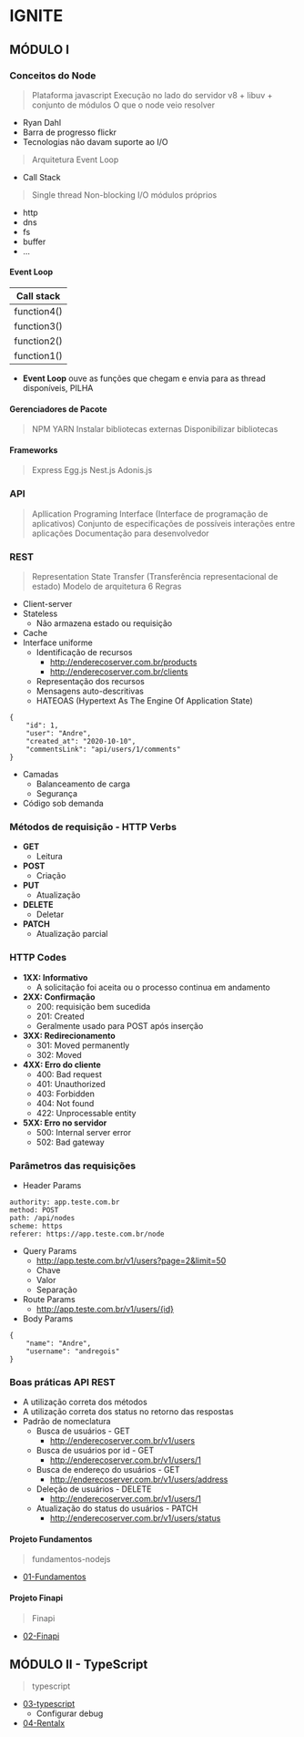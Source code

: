 # IGNITE

## MÓDULO I

### Conceitos do Node
> Plataforma javascript
> Execução no lado do servidor
> v8 + libuv + conjunto de módulos
> O que o node veio resolver
- Ryan Dahl
- Barra de progresso flickr
- Tecnologias não davam suporte ao I/O
> Arquitetura Event Loop
- Call Stack
> Single thread
> Non-blocking I/O
> módulos próprios
- http
- dns
- fs
- buffer
- ...
#### Event Loop

| Call stack |
|:----------:|
|function4() |
|function3() |
|function2() |
|function1() |
- **Event Loop** ouve as funções que chegam e envia para as thread disponíveis, PILHA

#### Gerenciadores de Pacote
> NPM
> YARN
> Instalar bibliotecas externas
> Disponibilizar bibliotecas

#### Frameworks
> Express
> Egg.js
> Nest.js
> Adonis.js

### API
> Apllication Programing Interface (Interface de programação de aplicativos)
> Conjunto de especificações de possíveis interações entre aplicações
> Documentação para desenvolvedor

### REST
> Representation State Transfer (Transferência representacional de estado)
> Modelo de arquitetura
> 6 Regras
- Client-server
- Stateless
    - Não armazena estado ou requisição
- Cache
- Interface uniforme
    - Identificação de recursos
        - http://enderecoserver.com.br/products
        - http://enderecoserver.com.br/clients
    - Representação dos recursos
    - Mensagens auto-descritivas
    - HATEOAS (Hypertext As The Engine Of Application State)
```
{
    "id": 1,
    "user": "Andre",
    "created_at": "2020-10-10",
    "commentsLink": "api/users/1/comments"
}
```
- Camadas
    - Balanceamento de carga
    - Segurança
- Código sob demanda

### Métodos de requisição - HTTP Verbs           
- **GET**
    - Leitura
- **POST**
    - Criação
- **PUT**
    - Atualização
- **DELETE**
    - Deletar
- **PATCH**
    - Atualização parcial

### HTTP Codes
- **1XX: Informativo**
    - A solicitação foi aceita ou o processo continua em andamento
- **2XX: Confirmação**
    - 200: requisição bem sucedida
    - 201: Created
    - Geralmente usado para  POST após inserção
- **3XX: Redirecionamento**
    - 301: Moved permanently
    - 302: Moved
- **4XX: Erro do cliente**
    - 400: Bad request
    - 401: Unauthorized
    - 403: Forbidden
    - 404: Not found
    - 422: Unprocessable entity
- **5XX: Erro no servidor**
    - 500: Internal server error
    - 502: Bad gateway

### Parâmetros das requisições
- Header Params
```
authority: app.teste.com.br
method: POST
path: /api/nodes
scheme: https
referer: https://app.teste.com.br/node
```
- Query Params
    - http://app.teste.com.br/v1/users?page=2&limit=50
    - Chave
    - Valor
    - Separação
- Route Params 
    - http://app.teste.com.br/v1/users/{id}
- Body Params
```
{
    "name": "Andre",
    "username": "andregois"
}
```

### Boas práticas API REST
- A utilização correta dos métodos
- A utilização correta dos status no retorno das respostas
- Padrão de nomeclatura
    - Busca de usuários - GET
        - http://enderecoserver.com.br/v1/users
    - Busca de usuários por id - GET
        - http://enderecoserver.com.br/v1/users/1
    - Busca de endereço do usuários - GET
        - http://enderecoserver.com.br/v1/users/address
    - Deleção de usuários - DELETE
        - http://enderecoserver.com.br/v1/users/1
    - Atualização do status do usuários - PATCH
        - http://enderecoserver.com.br/v1/users/status

#### Projeto Fundamentos
> fundamentos-nodejs
- [01-Fundamentos](./fundamentos-nodejs/01-Fundamentos.md)
#### Projeto Finapi
> Finapi
- [02-Finapi](./Finapi/02-Finapi.md)

## MÓDULO II - TypeScript
> typescript
- [03-typescript](./proj_typescript/03-typescript.md)
	- Configurar debug
- [04-Rentalx](./Rentalx/04-Rentalx.md)

